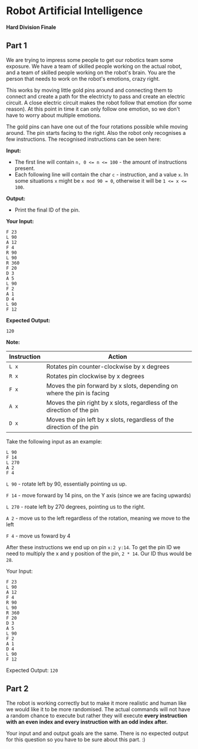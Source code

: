 # Robot Artificial Intelligence
**Hard Division Finale**

## Part 1
We are trying to impress some people to get our robotics team some exposure. We have a team of skilled people working on the actual robot, and a team of skilled people
working on the robot's brain. You are the person that needs to work on the robot's emotions, crazy right. 

This works by moving little gold pins around and connecting them
to connect and create a path for the electricty to pass and create an electric circuit. A close electric circuit makes the robot follow that emotion (for some reason). At this point in time
it can only follow one emotion, so we don't have to worry about multiple emotions.

The gold pins can have one out of the four rotations possible while moving around. The pin starts facing to the right. Also the robot only recognises a few instructions.
The recognised instructions can be seen here:

**Input:**
- The first line will contain `n, 0 <= n <= 100` - the amount of instructions present.
- Each following line will contain the char `c` - instruction, and a value `x`. In some situations `x` might be `x mod 90 = 0`, otherwise it will be `1 <= x <= 100`.

**Output:**
- Print the final ID of the pin.

**Your Input:**
```
F 23 
L 90 
A 12 
F 4 
R 90 
L 90 
R 360 
F 20
D 3
A 5
L 90
F 2
A 1
D 4
L 90
F 12
```

**Expected Output:**
```
120
```

**Note:** 

Instruction | Action
------------ | -------------
`L x`    | Rotates pin counter-clockwise by x degrees
`R x`    | Rotates pin clockwise by x degrees
`F x`    | Moves the pin forward by x slots, depending on where the pin is facing
`A x`    | Moves the pin right by x slots, regardless of the direction of the pin
`D x`    | Moves the pin left by x slots, regardless of the direction of the pin

Take the following input as an example:
```
L 90
F 14
L 270
A 2
F 4
```

`L 90` - rotate left by 90, essentially pointing us up.

`F 14` - move forward by 14 pins, on the Y axis (since we are facing upwards)

`L 270` - roate left by 270 degrees, pointing us to the right.

`A 2` - move us to the left regardless of the rotation, meaning we move to the left

`F 4` - move us foward by 4

After these instructions we end up on pin `x:2 y:14`. To get the pin ID we need to multiply the x and y position of the pin, `2 * 14`. Our ID thus would be `28`.


Your Input:
```
F 23
L 90 
A 12
F 4
R 90
L 90
R 360
F 20
D 3
A 5
L 90
F 2
A 1
D 4
L 90
F 12
```

Expected Output: `120`

## Part 2
The robot is working correctly but to make it more realistic and human like we would like it to be more randomised. The actual commands will not have a random chance to
execute but rather they will execute **every instruction with an even index and every instruction with an odd index after.**

Your input and and output  goals are the same. There is no expected output for this question so you have to be sure about this part. :)
